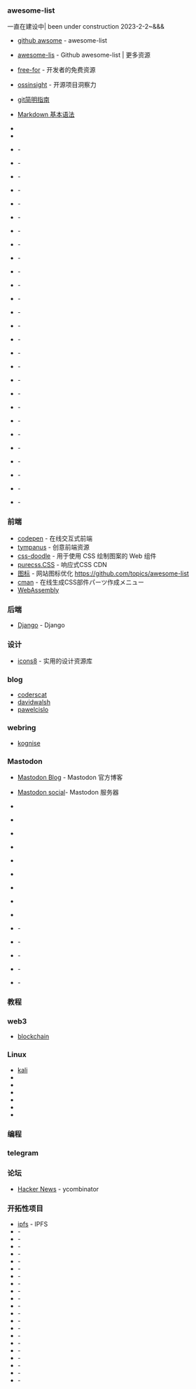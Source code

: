 
### awesome-list
一直在建设中| been under construction  2023-2-2~&&&
* [github awsome](https://github.com/sindresorhus/awesome) - awesome-list 
* [awesome-lis](https://github.com/topics/awesome-list) - Github awesome-list | 更多资源
* [free-for](https://free-for.dev//) - 开发者的免费资源
* [ossinsight](https://ossinsight.io/explore/) - 开源项目洞察力
* [git简明指南](https://rogerdudler.github.io/git-guide/index.zh.html)
* [Markdown 基本语法](https://younghz.github.io/Markdown/) 
*  
* 
* []() - 
* []() - 
* []() - 
* []() - 
* []() - 
* []() - 
* []() - 
* []() - 
* []() - 
* []() - 
* []() - 
* []() - 

* []() - 
* []() - 
* []() - 
* []() - 
* []() - 
* []() - 
* []() - 
* []() - 
* []() - 
* []() - 
* []() - 
* []() - 
* []() - 
* []() - 
* []() - 

### 前端
* [codepen](https://codepen.io/) - 在线交互式前端
* [tympanus](https://tympanus.net/codrops/) - 创意前端资源
* [css-doodle](https://css-doodle.com/) - 用于使用 CSS 绘制图案的 Web 组件
* [purecss.CSS](https://purecss.io/) - 响应式CSS CDN
* [图标](https://realfavicongenerator.net/) - 网站图标优化
https://github.com/topics/awesome-list
* [cman](https://webparts.cman.jp/) - 在线生成CSS部件パーツ作成メニュー
* [WebAssembly](https://en.wikipedia.org/wiki/WebAssembly) 
### 后端
* [Django](https://www.djangoproject.com/) - Django

### 设计
* [icons8](https://icons8.com/icons) - 实用的设计资源库
### blog
* [coderscat](https://coderscat.com/) 
* [davidwalsh](https://davidwalsh.name/) 
* [pawelcislo](https://pawelcislo.com/)  
### webring
* [kognise](https://overengineering.kognise.dev/) 

### Mastodon
* [Mastodon Blog](https://blog.joinmastodon.org/) - Mastodon 官方博客
* [Mastodon social](https://instances.social/)- Mastodon 服务器

* []()  
* []()  
* []() 
* []()  
* []()  
* []() 
* []()  
* []()  
* []() 
* []() - 
* []() - 
* []() - 
* []() - 
* []() - 

### 教程
### web3
* [blockchain](https://www.blockchain.com/) 

### Linux
* [kali](https://www.kali.org/) 
* []() 
* []() 
* []() 
* []() 
* []() 
* []() 

### 编程

### telegram
### 
### 论坛
* [Hacker News](https://news.ycombinator.com/news) - ycombinator
### 开拓性项目
* [ipfs](https://ipfs.tech/) - IPFS
* []() - 
* []() - 
* []() - 
* []() - 
* []() - 
* []() - 
* []() - 
* []() - 
* []() - 
* []() - 
* []() - 
* []() - 
* []() - 
* []() - 
* []() - 
* []() - 
* []() - 
* []() - 
* []() - 
* []() - 
* []() - 
